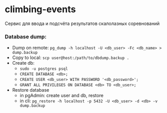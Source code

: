# climbing-events
Сервис для ввода и подсчёта результатов скалолазных соревнований

### Database dump:
- Dump on remote:
`pg_dump -h localhost -U <db_user> -Fc <db_name> > dump.backup`
- Copy to local:
`scp user@host:/path/to/dbdump.backup .`
- Create db:
  - `sudo -u postgres psql`
  - `CREATE DATABASE <db>;`
  - `CREATE USER <db_user> WITH PASSWORD '<db_password>';`
  - `GRANT ALL PRIVILEGES ON DATABASE <db> TO <db_user>;`
- Restore database
    - in pgAdmin: create user and db, restore
    - in cli: `pg_restore -h localhost -p 5432 -U <db_user> -d <db> -v dump.backup `
